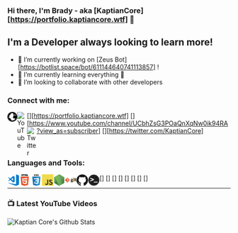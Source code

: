 ### Hi there, I'm Brady - aka [KaptianCore][https://portfolio.kaptiancore.wtf] 👋

## I'm a Developer always looking to learn more!
- 🔭 I’m currently working on [Zeus Bot][https://botlist.space/bot/611144640741113857] !
- 🌱 I’m currently learning everything 🤣
- 👯 I’m looking to collaborate with other developers

### Connect with me:

[<img align="left" alt="Portfolio" width="22px" src="https://raw.githubusercontent.com/iconic/open-iconic/master/svg/globe.svg"/>][https://portfolio.kaptiancore.wtf]
[<img align="left" alt="YouTube" width="22px" src="https://cdn.jsdelivr.net/npm/simple-icons@v3/icons/youtube.svg"/>][https://www.youtube.com/channel/UCbhZsG3POaQnXqNw0ik94RA?view_as=subscriber]
[<img align="left" alt="Twitter" width="22px" src="https://cdn.jsdelivr.net/npm/simple-icons@v3/icons/twitter.svg"/>][https://twitter.com/KaptianCore]

<br/>

### Languages and Tools:

[<img align="left" alt="Visual Studio Code" width="26px" src="https://raw.githubusercontent.com/github/explore/80688e429a7d4ef2fca1e82350fe8e3517d3494d/topics/visual-studio-code/visual-studio-code.png"/>]
[<img align="left" alt="HTML5" width="26px" src="https://raw.githubusercontent.com/github/explore/80688e429a7d4ef2fca1e82350fe8e3517d3494d/topics/html/html.png"/>]
[<img align="left" alt="CSS3" width="26px" src="https://raw.githubusercontent.com/github/explore/80688e429a7d4ef2fca1e82350fe8e3517d3494d/topics/css/css.png"/>]
[<img align="left" alt="JavaScript" width="26px" src="https://raw.githubusercontent.com/github/explore/80688e429a7d4ef2fca1e82350fe8e3517d3494d/topics/javascript/javascript.png"/>]
[<img align="left" alt="Node.js" width="26px" src="https://raw.githubusercontent.com/github/explore/80688e429a7d4ef2fca1e82350fe8e3517d3494d/topics/nodejs/nodejs.png"/>]
[<img align="left" alt="Git" width="26px" src="https://raw.githubusercontent.com/github/explore/80688e429a7d4ef2fca1e82350fe8e3517d3494d/topics/git/git.png"/>]
[<img align="left" alt="GitHub" width="26px" src="https://raw.githubusercontent.com/github/explore/78df643247d429f6cc873026c0622819ad797942/topics/github/github.png"/>]
[<img align="left" alt="HTML5" width="26px" src="https://raw.githubusercontent.com/github/explore/80688e429a7d4ef2fca1e82350fe8e3517d3494d/topics/terminal/terminal.png"/>]

---

### 📺 Latest YouTube Videos
<!-- YOUTUBE:START -->
<!-- YOUTUBE:END -->

<img align="left" alt="Kaptian Core's Github Stats" src="https://github-readme-stats.vercel.app/api?username=KaptianCore&show_icons=true&hide_border=true" />
